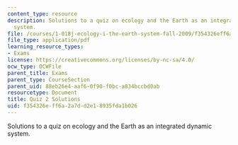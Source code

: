 ```yaml
---
content_type: resource
description: Solutions to a quiz on ecology and the Earth as an integrated dynamic
  system.
file: /courses/1-018j-ecology-i-the-earth-system-fall-2009/f354326eff6a2a7dd2e18935fda1b026_MIT1_018JF09_study_sol_2.pdf
file_type: application/pdf
learning_resource_types:
- Exams
license: https://creativecommons.org/licenses/by-nc-sa/4.0/
ocw_type: OCWFile
parent_title: Exams
parent_type: CourseSection
parent_uid: 88eb26e4-aaf6-0f90-f0bc-a834bccbd0ab
resourcetype: Document
title: Quiz 2 Solutions
uid: f354326e-ff6a-2a7d-d2e1-8935fda1b026
---
```

Solutions to a quiz on ecology and the Earth as an integrated dynamic system.